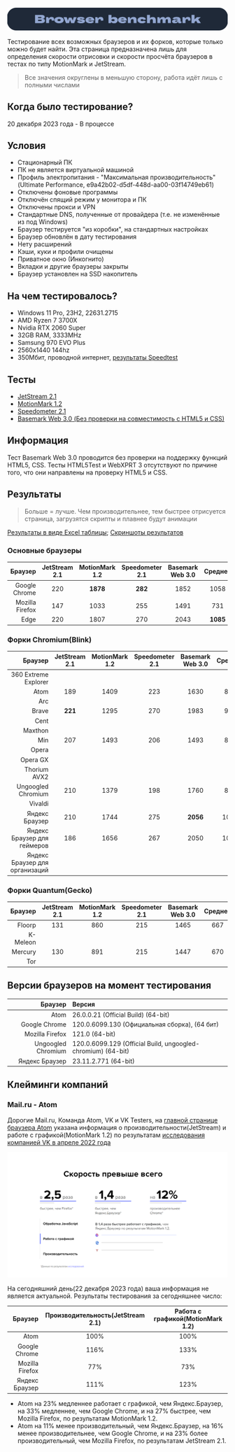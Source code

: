 ![Windows Section](https://github.com/xtcorp/browser-benchmark-results/blob/main/images/BrowserBench.png)

Тестирование всех возможных браузеров и их форков, которые только можно будет найти. Эта страница предназначена лишь для определения скорости отрисовки и скорости просчёта браузеров в тестах по типу MotionMark и JetStream.

> Все значения округлены в меньшую сторону, работа идёт лишь с полными числами

## Когда было тестирование?
20 декабря 2023 года - В процессе

## Условия
- Стационарный ПК
- ПК не является виртуальной машиной
- Профиль электропитания - "Максимальная производительность"(Ultimate Performance,  e9a42b02-d5df-448d-aa00-03f14749eb61)
- Отключены фоновые программы
- Отключён спящий режим у монитора и ПК
- Отключены прокси и VPN
- Стандартные DNS, полученные от провайдера (т.е. не изменённые из под Windows)
- Браузер тестируется "из коробки", на стандартных настройках
- Браузер обновлён в дату тестирования
- Нету расширений
- Кэши, куки и профили очищены
- Приватное окно (Инкогнито)
- Вкладки и другие браузеры закрыты
- Браузер установлен на SSD накопитель

## На чем тестировалось?
- Windows 11 Pro, 23H2, 22631.2715
- AMD Ryzen 7 3700X
- Nvidia RTX 2060 Super
- 32GB RAM, 3333MHz
- Samsung 970 EVO Plus
- 2560x1440 144hz
- 350Мбит, проводной интернет, [результаты Speedtest](https://github.com/xtcorp/browser-benchmark-results/blob/main/images/Speedtest.png)

## Тесты
- [JetStream 2.1](https://browserbench.org/JetStream/)
- [MotionMark 1.2](https://browserbench.org/MotionMark1.2/)
- [Speedometer 2.1](https://browserbench.org/Speedometer2.1/)
- [Basemark Web 3.0 (Без проверки на совместимость с HTML5 и CSS)](https://web.basemark.com/)

## Информация
Тест Basemark Web 3.0 проводится без проверки на поддержку функций HTML5, CSS. Тесты HTML5Test и WebXPRT 3 отсутствуют по причине того, что они направлены на проверку HTML5 и CSS.

## Результаты
> Больше = лучше. Чем производительнее, тем быстрее отрисуется страница, загрузятся скрипты и плавнее будут анимации

[Результаты в виде Excel таблицы](https://github.com/xtcorp/browser-benchmark-results/blob/c4a3f871db1915afd184928670f1b98116f28a7b/files/browser-benchmark-results.xlsx);
[Скриншоты результатов](https://github.com/xtcorp/browser-benchmark-results/tree/c4a3f871db1915afd184928670f1b98116f28a7b/images/Browser%20Benchmark%20Results)


### Основные браузеры
| Браузер | JetStream 2.1 | MotionMark 1.2 | Speedometer 2.1 | Basemark Web 3.0 | Среднее |
|          ---: |     :---:      |     :---:      |     :---:      |     :---:      |     :---:      |
| Google Chrome | 220 | **1878** | **282** | 1852 | 1058 |
| Mozilla Firefox | 147 | 1033 | 255 | 1491 | 731 |
| Edge | 220 | 1807 | 270 | 2043 | **1085** |

### Форки Chromium(Blink)
| Браузер | JetStream 2.1 | MotionMark 1.2 | Speedometer 2.1 | Basemark Web 3.0 | Среднее |
|          ---: |     :---:      |     :---:      |     :---:      |     :---:      |     :---:      |
| 360 Extreme Explorer |  |  |  |  |  |
| Atom | 189 | 1409 | 223 | 1630 | 862 |
| Arc |  |  |  |  |  |
| Brave | **221** | 1295 | 270 | 1983 | 942 |
| Cent |  |  |  |  |  |
| Maxthon |  |  |  |  |  |
| Min | 207 | 1493 | 206 | 1493 | 849 |
| Opera |  |  |  |  |  |
| Opera GX |  |  |  |  |  |
| Thorium AVX2 |  |  |  |  |  |
| Ungoogled Chromium | 210 | 1379 | 198 | 1760 | 886 |
| Vivaldi |  |  |  |  |  |
| Яндекс Браузер | 210 | 1744 | 275 | **2056** | 1071 |
| Яндекс Браузер для геймеров | 186 | 1656 | 267 | 2050 | 1039 |
| Яндекс Браузер для организаций |  |  |  |  |  |

### Форки Quantum(Gecko)
| Браузер | JetStream 2.1 | MotionMark 1.2 | Speedometer 2.1 | Basemark Web 3.0 | Среднее |
|          ---: |     :---:      |     :---:      |     :---:      |     :---:      |     :---:      |
| Floorp | 131 | 860 | 215 | 1465 | 667 |
| K-Meleon |  |  |  |  |  |
| Mercury | 130 | 891 | 215 | 1447 | 670 |
| Tor |  |  |  |  |  |

## Версии браузеров на момент тестирования
| Браузер | Версия |
|          ---: | :---          |
| Atom | 26.0.0.21 (Official Build) (64-bit) |
| Google Chrome | 120.0.6099.130 (Официальная сборка), (64 бит) |
| Mozilla Firefox | 121.0 (64-bit) |
| Ungoogled Chromium | 120.0.6099.129 (Official Build, ungoogled-chromium) (64-bit) |
| Яндекс Браузер | 23.11.2.771 (64-bit) |


## Клейминги компаний
### Mail.ru - Atom
Дорогие Mail.ru, Команда Atom, VK и VK Testers, на [главной странице браузера Atom](https://browser.ru/) указана информация о производительности(JetStream) и работе с графикой(MotionMark 1.2) по результатам [исследования компанией VK в апреле 2022 года](https://browser.ru/benchmark/atom.pdf)

![Atom VK benchmark results](https://github.com/xtcorp/browser-benchmark-results/blob/main/images/Atom_VK_benchmark_results.png)

На сегодняшний день(22 декабря 2023 года) ваша информация не является актуальной. Результаты тестирования за сегодняшнее число:

| Браузер | Производительность(JetStream 2.1) | Работа с графикой(MotionMark 1.2) |
|          ---: |     :---:      |     :---:      |
| Atom | 100% | 100% |
| Google Chrome | 116% | 133% |
| Mozilla Firefox | 77% | 73% |
| Яндекс Браузер | 111% | 123% |

- Atom на 23% медленнее работает с графикой, чем Яндекс.Браузер, на 33% медленнее, чем Google Chrome, и на 27% быстрее, чем Mozilla Firefox, по результатам MotionMark 1.2.
- Atom на 11% менее производительный, чем Яндекс.Браузер, на 16% менее
производительнее, чем Google Chrome, и на 23% более производительный, чем Mozilla Firefox, по результатам JetStream 2.1.